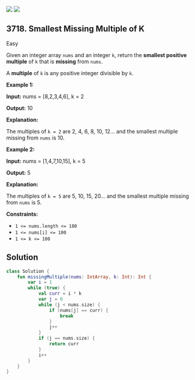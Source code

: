 [![](https://img.shields.io/github/stars/javadev/LeetCode-in-Kotlin?label=Stars&style=flat-square)](https://github.com/javadev/LeetCode-in-Kotlin)
[![](https://img.shields.io/github/forks/javadev/LeetCode-in-Kotlin?label=Fork%20me%20on%20GitHub%20&style=flat-square)](https://github.com/javadev/LeetCode-in-Kotlin/fork)

## 3718\. Smallest Missing Multiple of K

Easy

Given an integer array `nums` and an integer `k`, return the **smallest positive multiple** of `k` that is **missing** from `nums`.

A **multiple** of `k` is any positive integer divisible by `k`.

**Example 1:**

**Input:** nums = [8,2,3,4,6], k = 2

**Output:** 10

**Explanation:**

The multiples of `k = 2` are 2, 4, 6, 8, 10, 12... and the smallest multiple missing from `nums` is 10.

**Example 2:**

**Input:** nums = [1,4,7,10,15], k = 5

**Output:** 5

**Explanation:**

The multiples of `k = 5` are 5, 10, 15, 20... and the smallest multiple missing from `nums` is 5.

**Constraints:**

*   `1 <= nums.length <= 100`
*   `1 <= nums[i] <= 100`
*   `1 <= k <= 100`

## Solution

```kotlin
class Solution {
    fun missingMultiple(nums: IntArray, k: Int): Int {
        var i = 1
        while (true) {
            val curr = i * k
            var j = 0
            while (j < nums.size) {
                if (nums[j] == curr) {
                    break
                }
                j++
            }
            if (j == nums.size) {
                return curr
            }
            i++
        }
    }
}
```